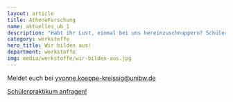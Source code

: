 ```yaml
---
layout: article
title: AtheneForschung
name: aktuelles_ub_1
description: "Habt ihr Lust, einmal bei uns hereinzuschnuppern? Schülerpraktikanten sind willkommen! Meldet euch bei yvonne.koeppe-kreissig@unibw.de. <br><p><a class='btn btn-theme-colored btn-xl' href='mailto:yvonne.koeppe-kreissig@unibw.de'>Schülerpraktikum anfragen!</a></p>"
category: werkstoffe
hero_title: Wir bilden aus!
department: werkstoffe
img: media/werkstoffe/wir-bilden-aus.jpg
---
```



Meldet euch bei yvonne.koeppe-kreissig@unibw.de

<a class="btn btn-theme-colored btn-xl" href="mailto:yvonne.koeppe-kreissig@unibw.de">Schülerpraktikum anfragen!</a>